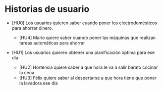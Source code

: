 # **Historias de usuario**   

- [HU0] Los usuarios quieren saber cuando poner los electrodomésticos para ahorrar dinero.   
	- [HU4] Mario quiere saber cuando poner las máquinas que realizan tareas automáticas para ahorrar  

- [HU1] Los usuarios quieren obtener una planificación óptima para ese día   
	- [HU2] Hortensia quiere saber a que hora le va a salir barato cocinar la cena    
	- [HU3] Félix quiere saber al despertarse a que hora tiene que poner la lavadora ese día 


